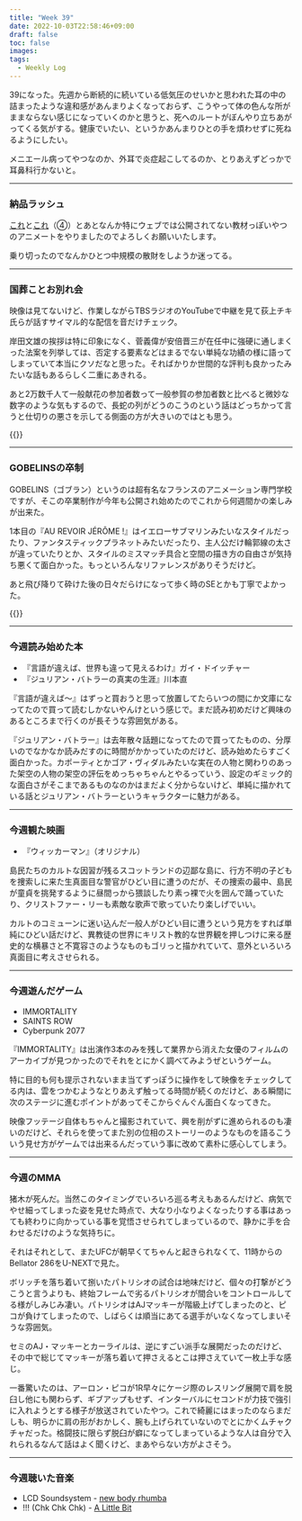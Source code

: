 ```yaml
---
title: "Week 39"
date: 2022-10-03T22:58:46+09:00
draft: false
toc: false
images:
tags:
  - Weekly Log
---
```

39になった。先週から断続的に続いている低気圧のせいかと思われた耳の中の詰まったような違和感があんまりよくなっておらず、こうやって体の色んな所がままならない感じになっていくのかと思うと、死へのルートがぼんやり立ちあがってくる気がする。健康でいたい、というかあんまりひとの手を煩わせずに死ねるようにしたい。

メニエール病ってやつなのか、外耳で炎症起こしてるのか、とりあえずどっかで耳鼻科行かないと。

<!--more-->

---

### 納品ラッシュ

[これ](https://www.nhk.or.jp/minna/songs/MIN202210_01/)と[これ](https://play2020.jp/article/junaida/)（④）とあとなんか特にウェブでは公開されてない教材っぽいやつのアニメートをやりましたのでよろしくお願いいたします。

乗り切ったのでなんかひとつ中規模の散財をしようか迷ってる。

---

### 国葬ことお別れ会

映像は見てないけど、作業しながらTBSラジオのYouTubeで中継を見て荻上チキ氏らが話すサイマル的な配信を音だけチェック。

岸田文雄の挨拶は特に印象になく、菅義偉が安倍晋三が在任中に強硬に通しまくった法案を列挙しては、否定する要素などはまるでない単純な功績の様に語ってしまっていて本当にクソだなと思った。そればかりか世間的な評判も良かったみたいな話もあるらしく二重にあきれる。

あと2万数千人て一般献花の参加者数って一般参賀の参加者数と比べると微妙な数字のような気もするので、長蛇の列がどうのこうのという話はどっちかって言うと仕切りの悪さを示してる側面の方が大きいのではとも思う。

{{<youtube CfP1ar_xeRg>}}

---

### GOBELINSの卒制

GOBELINS（ゴブラン）というのは超有名なフランスのアニメーション専門学校ですが、そこの卒業制作が今年も公開され始めたのでこれから何週間かの楽しみが出来た。

1本目の『AU REVOIR JÉRÔME !』はイエローサブマリンみたいなスタイルだったり、ファンタスティックプラネットみたいだったり、主人公だけ輪郭線の太さが違っていたりとか、スタイルのミスマッチ具合と空間の描き方の自由さが気持ち悪くて面白かった。もっといろんなリファレンスがありそうだけど。

あと飛び降りて砕けた後の日々だらけになって歩く時のSEとかも丁寧でよかった。

{{<youtube aKJWZzNeyH8>}}

---

### 今週読み始めた本

- 『言語が違えば、世界も違って見えるわけ』ガイ・ドイッチャー
- 『ジュリアン・バトラーの真実の生涯』川本直

『言語が違えば～』はずっと買おうと思って放置してたらいつの間にか文庫になってたので買って読むしかないやんけという感じで。まだ読み初めだけど興味のあるところまで行くのが長そうな雰囲気がある。

『ジュリアン・バトラー』は去年散々話題になってたので買ってたものの、分厚いのでなかなか読みだすのに時間がかかっていたのだけど、読み始めたらすごく面白かった。カポーティとかゴア・ヴィダルみたいな実在の人物と関わりのあった架空の人物の架空の評伝をめっちゃちゃんとやるっていう、設定のギミック的な面白さがそこまであるものなのかはまだよく分からないけど、単純に描かれている話とジュリアン・バトラーというキャラクターに魅力がある。

---

### 今週観た映画

- 『ウィッカーマン』（オリジナル）

島民たちのカルトな因習が残るスコットランドの辺鄙な島に、行方不明の子どもを捜索しに来た生真面目な警官がひどい目に遭うのだが、その捜索の最中、島民が童貞を挑発するように昼間っから猥談したり素っ裸で火を囲んで踊っていたり、クリストファー・リーも素敵な歌声で歌っていたり楽しげでいい。

カルトのコミューンに迷い込んだ一般人がひどい目に遭うという見方をすれば単純にひどい話だけど、異教徒の世界にキリスト教的な世界観を押しつけに来る歴史的な横暴さと不寛容さのようなものもゴリっと描かれていて、意外といろいろ真面目に考えさせられる。

---

### 今週遊んだゲーム

- IMMORTALITY
- SAINTS ROW
- Cyberpunk 2077

『IMMORTALITY』は出演作3本のみを残して業界から消えた女優のフィルムのアーカイブが見つかったのでそれをとにかく調べてみようぜというゲーム。

特に目的も何も提示されないまま当てずっぽうに操作をして映像をチェックしてる内は、雲をつかむようなとりあえず触ってる時間が続くのだけど、ある瞬間に次のステージに進むポイントがあってそこからぐんぐん面白くなってきた。

映像フッテージ自体もちゃんと撮影されていて、興を削がずに進められるのも凄いのだけど、それらを使ってまた別の位相のストーリーのようなものを語るこういう見せ方がゲームでは出来るんだっていう事に改めて素朴に感心してしまう。

---

### 今週のMMA

猪木が死んだ。当然このタイミングでいろいろ巡る考えもあるんだけど、病気でやせ細ってしまった姿を見せた時点で、大なり小なりよくなったりする事はあっても終わりに向かっている事を覚悟させられてしまっているので、静かに手を合わせるだけのような気持ちに。

それはそれとして、またUFCが朝早くてちゃんと起きられなくて、11時からのBellator 286をU-NEXTで見た。

ボリッチを落ち着いて捌いたパトリシオの試合は地味だけど、個々の打撃がどうこうと言うよりも、終始フレームで劣るパトリシオが間合いをコントロールしてる様がしみじみ凄い。パトリシオはAJマッキーが階級上げてしまったのと、ピコが負けてしまったので、しばらくは順当にあてる選手がいなくなってしまいそうな雰囲気。

セミのAJ・マッキーとカーライルは、逆にすごい派手な展開だったのだけど、その中で総じてマッキーが落ち着いて押さえるとこは押さえていて一枚上手な感じ。

一番驚いたのは、アーロン・ピコが1R早々にケージ際のレスリング展開で肩を脱臼し他にも関わらず、ギブアップもせず、インターバルにセコンドが力技で強引に入れようとする様子が放送されていたやつ。これで綺麗にはまったのならまだしも、明らかに肩の形がおかしく、腕も上げられていないのでとにかくムチャクチャだった。格闘技に限らず脱臼が癖になってしまっているような人は自分で入れられるなんて話はよく聞くけど、まあやらない方がよさそう。

---

### 今週聴いた音楽

- LCD Soundsystem - [new body rhumba](https://youtu.be/JG17jiPdbb0)
- !!! (Chk Chk Chk) - [A Little Bit](https://youtu.be/fNECSfw28bQ)
